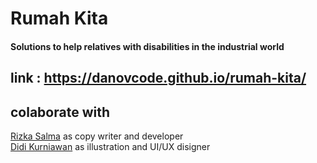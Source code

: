 # Rumah Kita
<h4>Solutions to help relatives with disabilities in the industrial world<h4>
  
## link : https://danovcode.github.io/rumah-kita/

## colaborate with
<a href = https://github.com/rizkasalmaadelia>Rizka Salma</a> as copy writer and developer </br>
<a href = https://dribbble.com/didikurniawan>Didi Kurniawan</a> as illustration and UI/UX disigner

